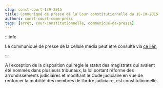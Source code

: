 ```yaml
---   
slug: const-court-139-2015
title: Communiqué de presse de la Cour constitutionnelle du 15-10-2015
authors: const-court-comm-press
tags: [arrêt, cour-constitutionnelle, communiqué-de-presse]
---
```


:::info

Le communiqué de presse de la cellule média peut être consulté via [ce lien](https://www.const-court.be/public/f/2015/2015-139f-info.pdf) 

:::

A l’exception de la disposition qui règle le statut des magistrats qui avaient été nommés dans plusieurs tribunaux, la loi portant réforme des arrondissements judiciaires et modifiant le Code judiciaire en vue de renforcer la mobilité des membres de l’ordre judiciaire, est constitutionnelle.
